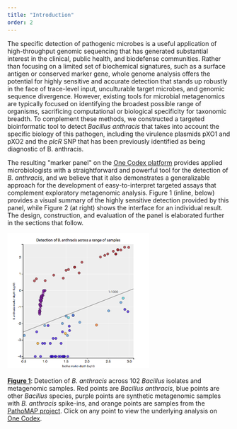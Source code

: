 ```yaml
---
title: "Introduction"
order: 2
---
```


The specific detection of pathogenic microbes is a useful application of high-throughput genomic sequencing that has generated substantial interest in the clinical, public health, and biodefense communities. Rather than focusing on a limited set of biochemical signatures, such as a surface antigen or conserved marker gene, whole genome analysis offers the potential for highly sensitive and accurate detection that stands up robustly in the face of trace-level input, unculturable target microbes, and genomic sequence divergence. However, existing tools for microbial metagenomics are typically focused on identifying the broadest possible range of organisms, sacrificing computational or biological specificity for taxonomic breadth. To complement these methods, we constructed a targeted bioinformatic tool to detect *Bacillus anthracis* that takes into account the specific biology of this pathogen, including the virulence plasmids pXO1 and pXO2 and the *plcR* SNP that has been previously identified as being diagnostic of B. anthracis. 

The resulting "marker panel" on the [One Codex platform](https://www.onecodex.com) provides applied microbiologists with a straightforward and powerful tool for the detection of *B. anthracis*, and we believe that it also demonstrates a generalizable approach for the development of easy-to-interpret targeted assays that complement exploratory metagenomic analysis. Figure 1 (inline, below) provides a visual summary of the highly sensitive detection provided by this panel, while Figure 2 (at right) shows the interface for an individual result. The design, construction, and evaluation of the panel is elaborated further in the sections that follow.

<script type="text/javascript" src="//mpld3.github.io/js/d3.v3.min.js"></script>
<script type="text/javascript" src="//mpld3.github.io/js/mpld3.v0.2.js"></script>

<style>
.mpld3-figure path {cursor: pointer;}
</style>

<div class="text-center">
    <div class="hidden-xs" id="fig_el962274525314384858089708"></div>
    <div class="visible-xs"><img src="data/figures/figure1_for_mobile.png" width="320px"><br><br></div>
    <div><a href="#figure-1"><b>Figure 1</b></a>: Detection of <em>B. anthracis</em> across 102 <em>Bacillus</em> isolates and metagenomic samples. Red points are <em>Bacillus anthracis</em>, blue points are other <em>Bacillus</em> species, purple points are synthetic metagenomic samples with <em>B. anthracis</em> spike-ins, and orange points are samples from the <a href="//www.pathomap.org">PathoMAP project</a>. <span class="hidden-xs">Click on any point to view the underlying analysis on <a href="https://www.onecodex.com">One Codex</a>.</span></div>
</div>

<script type="text/javascript">

  !function(mpld3){
       
    mpld3.register_plugin("htmltooltip", HtmlTooltipPlugin);
    HtmlTooltipPlugin.prototype = Object.create(mpld3.Plugin.prototype);
    HtmlTooltipPlugin.prototype.constructor = HtmlTooltipPlugin;
    HtmlTooltipPlugin.prototype.requiredProps = ["id"];
    HtmlTooltipPlugin.prototype.defaultProps = {labels:null,
                                                hoffset:0,
                                                voffset:10,
                                                ext_links:null};
    function HtmlTooltipPlugin(fig, props){
        mpld3.Plugin.call(this, fig, props);
    };
    HtmlTooltipPlugin.prototype.draw = function(){
       var obj = mpld3.get_element(this.props.id);
       var labels = this.props.labels;
       var ext_links = this.props.ext_links;
       var tooltip = d3.select("body").append("div")
                    .attr("class", "mpld3-tooltip")
                    .style("position", "absolute")
                    .style("z-index", "10")
                    .style("visibility", "hidden");
       obj.elements()
           .on("mousedown", function(d, i){
                               window.open(ext_links[i], "_blank");})
           .on("mouseover", function(d, i){
                              tooltip.html(labels[i])
                                     .style("visibility", "visible");})
           .on("mousemove", function(d, i){
                  tooltip
                    .style("top", d3.event.pageY + this.props.voffset + "px")
                    .style("left",d3.event.pageX + this.props.hoffset + "px");
                 }.bind(this))
           .on("mouseout",  function(d, i){
                           tooltip.style("visibility", "hidden");});
    };
    
       mpld3.draw_figure("fig_el962274525314384858089708", {"axes": [{"xlim": [0.47999999999999998, 3.1000000000000001], "yscale": "linear", "axesbg": "#EEEEEE", "texts": [{"v_baseline": "auto", "h_anchor": "start", "color": "#808080", "text": "1:1000", "coordinates": "data", "zorder": 3, "alpha": 1, "fontsize": 16.0, "position": [2.5, -0.14999999999999999], "rotation": -0.0, "id": "el962274539702224"}, {"v_baseline": "hanging", "h_anchor": "middle", "color": "#000000", "text": "Bacillus marker depth (log10)", "coordinates": "axes", "zorder": 3, "alpha": 1, "fontsize": 12.0, "position": [0.5, -0.065], "rotation": -0.0, "id": "el962274382700112"}, {"v_baseline": "auto", "h_anchor": "middle", "color": "#000000", "text": "B. anthracis marker depth (log10)", "coordinates": "axes", "zorder": 3, "alpha": 1, "fontsize": 12.0, "position": [-0.075, 0.5], "rotation": -90.0, "id": "el962274454877264"}, {"v_baseline": "auto", "h_anchor": "middle", "color": "#000000", "text": "Detection of B. anthracis in mixed samples", "coordinates": "axes", "zorder": 3, "alpha": 1, "fontsize": 18.0, "position": [0.5, 1.025], "rotation": -0.0, "id": "el962274454815120"}], "zoomable": true, "images": [], "xdomain": [0.47999999999999998, 3.1000000000000001], "ylim": [-4.0999999999999996, 2.7999999999999998], "paths": [], "sharey": [], "sharex": [], "axesbgalpha": null, "axes": [{"scale": "linear", "tickformat": null, "grid": {"color": "#FFFFFF", "alpha": 1.0, "dasharray": "10,0", "gridOn": true}, "fontsize": 12.0, "position": "bottom", "nticks": 8, "tickvalues": null}, {"scale": "linear", "tickformat": null, "grid": {"color": "#FFFFFF", "alpha": 1.0, "dasharray": "10,0", "gridOn": true}, "fontsize": 12.0, "position": "left", "nticks": 9, "tickvalues": null}], "lines": [{"color": "#808080", "yindex": 1, "coordinates": "data", "dasharray": "10,0", "zorder": 1, "alpha": 1, "xindex": 0, "linewidth": 2.0, "data": "data01", "id": "el962274525314576"}], "markers": [], "id": "el962274525316752", "ydomain": [-4.0999999999999996, 2.7999999999999998], "collections": [{"paths": [[[[0.0, -0.5], [0.13260155, -0.5], [0.25978993539242673, -0.44731684579412084], [0.3535533905932738, -0.3535533905932738], [0.44731684579412084, -0.25978993539242673], [0.5, -0.13260155], [0.5, 0.0], [0.5, 0.13260155], [0.44731684579412084, 0.25978993539242673], [0.3535533905932738, 0.3535533905932738], [0.25978993539242673, 0.44731684579412084], [0.13260155, 0.5], [0.0, 0.5], [-0.13260155, 0.5], [-0.25978993539242673, 0.44731684579412084], [-0.3535533905932738, 0.3535533905932738], [-0.44731684579412084, 0.25978993539242673], [-0.5, 0.13260155], [-0.5, 0.0], [-0.5, -0.13260155], [-0.44731684579412084, -0.25978993539242673], [-0.3535533905932738, -0.3535533905932738], [-0.25978993539242673, -0.44731684579412084], [-0.13260155, -0.5], [0.0, -0.5]], ["M", "C", "C", "C", "C", "C", "C", "C", "C", "Z"]]], "edgecolors": ["#000000"], "edgewidths": [1.0], "offsets": "data02", "yindex": 1, "id": "el962274539699280", "pathtransforms": [[11.11111111111111, 0.0, 0.0, 11.11111111111111, 0.0, 0.0]], "pathcoordinates": "display", "offsetcoordinates": "data", "zorder": 2, "xindex": 0, "alphas": [0.7], "facecolors": ["#9A1922", "#9A1922", "#9A1922", "#9A1922", "#9A1922", "#9A1922", "#9A1922", "#9A1922", "#9A1922", "#9A1922", "#9A1922", "#9A1922", "#9A1922", "#9A1922", "#9A1922", "#9A1922", "#9A1922", "#9A1922", "#9A1922", "#9A1922", "#9A1922", "#9A1922", "#7C1B96", "#7C1B96", "#7C1B96", "#7C1B96", "#7C1B96", "#7C1B96", "#7C1B96", "#7C1B96", "#7C1B96", "#7C1B96", "#7C1B96", "#7C1B96", "#7C1B96", "#7C1B96", "#7C1B96", "#7C1B96", "#7C1B96", "#7C1B96", "#7C1B96", "#7C1B96", "#7C1B96", "#7C1B96", "#7C1B96", "#7C1B96", "#7C1B96", "#7C1B96", "#7C1B96", "#7C1B96", "#7C1B96", "#7C1B96", "#7C1B96", "#7C1B96", "#7C1B96", "#7C1B96", "#7C1B96", "#7C1B96", "#EE9F22", "#EE9F22", "#330ECD", "#330ECD", "#330ECD", "#330ECD", "#330ECD", "#330ECD", "#330ECD", "#330ECD", "#330ECD", "#330ECD", "#330ECD", "#330ECD", "#330ECD", "#330ECD", "#330ECD", "#330ECD", "#330ECD", "#330ECD", "#330ECD", "#330ECD", "#330ECD", "#330ECD", "#330ECD", "#330ECD", "#330ECD", "#330ECD", "#00B1CD", "#4C8ECD", "#4C8ECD", "#4C8ECD", "#4C8ECD", "#4C8ECD", "#4C8ECD", "#4C8ECD", "#4C8ECD", "#4C8ECD", "#330ECD", "#330ECD", "#330ECD", "#40C5CD", "#40C5CD", "#330ECD"]}], "xscale": "linear", "bbox": [0.125, 0.099999999999999978, 0.77500000000000002, 0.80000000000000004]}], "height": 640.0, "width": 640.0, "plugins": [{"type": "reset"}, {"enabled": false, "button": true, "type": "zoom"}, {"enabled": false, "button": true, "type": "boxzoom"}, {"voffset": 15, "labels": ["<div class=\"nbtooltip\">Bacillus anthracis<br><em>B. anthracis</em> depth: 18.65<br><em>Bacillus</em> depth: 36.12</div>", "<div class=\"nbtooltip\">Bacillus anthracis<br><em>B. anthracis</em> depth: 239.29<br><em>Bacillus</em> depth: 416.75</div>", "<div class=\"nbtooltip\">Bacillus anthracis<br><em>B. anthracis</em> depth: 16.72<br><em>Bacillus</em> depth: 31.62</div>", "<div class=\"nbtooltip\">Bacillus anthracis<br><em>B. anthracis</em> depth: 420.07<br><em>Bacillus</em> depth: 773.25</div>", "<div class=\"nbtooltip\">Bacillus anthracis<br><em>B. anthracis</em> depth: 163.17<br><em>Bacillus</em> depth: 477.00</div>", "<div class=\"nbtooltip\">Bacillus anthracis<br><em>B. anthracis</em> depth: 25.77<br><em>Bacillus</em> depth: 50.50</div>", "<div class=\"nbtooltip\">Bacillus anthracis<br><em>B. anthracis</em> depth: 5.60<br><em>Bacillus</em> depth: 27.12</div>", "<div class=\"nbtooltip\">Bacillus anthracis<br><em>B. anthracis</em> depth: 25.77<br><em>Bacillus</em> depth: 50.50</div>", "<div class=\"nbtooltip\">Bacillus anthracis<br><em>B. anthracis</em> depth: 166.12<br><em>Bacillus</em> depth: 306.50</div>", "<div class=\"nbtooltip\">Bacillus anthracis<br><em>B. anthracis</em> depth: 3.96<br><em>Bacillus</em> depth: 10.12</div>", "<div class=\"nbtooltip\">Bacillus anthracis<br><em>B. anthracis</em> depth: 163.17<br><em>Bacillus</em> depth: 477.00</div>", "<div class=\"nbtooltip\">Bacillus anthracis<br><em>B. anthracis</em> depth: 8.52<br><em>Bacillus</em> depth: 16.12</div>", "<div class=\"nbtooltip\">Bacillus anthracis<br><em>B. anthracis</em> depth: 284.71<br><em>Bacillus</em> depth: 533.25</div>", "<div class=\"nbtooltip\">Bacillus anthracis<br><em>B. anthracis</em> depth: 11.63<br><em>Bacillus</em> depth: 64.50</div>", "<div class=\"nbtooltip\">Bacillus anthracis<br><em>B. anthracis</em> depth: 411.56<br><em>Bacillus</em> depth: 966.25</div>", "<div class=\"nbtooltip\">Bacillus anthracis<br><em>B. anthracis</em> depth: 3.85<br><em>Bacillus</em> depth: 5.62</div>", "<div class=\"nbtooltip\">Bacillus anthracis<br><em>B. anthracis</em> depth: 299.82<br><em>Bacillus</em> depth: 531.62</div>", "<div class=\"nbtooltip\">Bacillus anthracis<br><em>B. anthracis</em> depth: 281.08<br><em>Bacillus</em> depth: 628.75</div>", "<div class=\"nbtooltip\">Bacillus anthracis<br><em>B. anthracis</em> depth: 108.26<br><em>Bacillus</em> depth: 206.75</div>", "<div class=\"nbtooltip\">Bacillus anthracis<br><em>B. anthracis</em> depth: 5.10<br><em>Bacillus</em> depth: 6.25</div>", "<div class=\"nbtooltip\">Bacillus anthracis<br><em>B. anthracis</em> depth: 51.57<br><em>Bacillus</em> depth: 75.25</div>", "<div class=\"nbtooltip\">Bacillus anthracis<br><em>B. anthracis</em> depth: 133.95<br><em>Bacillus</em> depth: 261.38</div>", "<div class=\"nbtooltip\">Metagenomic<br><em>B. anthracis</em> depth: 0.95<br><em>Bacillus</em> depth: 9.88</div>", "<div class=\"nbtooltip\">Metagenomic<br><em>B. anthracis</em> depth: 0.13<br><em>Bacillus</em> depth: 7.75</div>", "<div class=\"nbtooltip\">Metagenomic<br><em>B. anthracis</em> depth: 0.25<br><em>Bacillus</em> depth: 8.12</div>", "<div class=\"nbtooltip\">Metagenomic<br><em>B. anthracis</em> depth: 0.38<br><em>Bacillus</em> depth: 8.25</div>", "<div class=\"nbtooltip\">Metagenomic<br><em>B. anthracis</em> depth: 0.51<br><em>Bacillus</em> depth: 9.00</div>", "<div class=\"nbtooltip\">Metagenomic<br><em>B. anthracis</em> depth: 0.05<br><em>Bacillus</em> depth: 7.50</div>", "<div class=\"nbtooltip\">Metagenomic<br><em>B. anthracis</em> depth: 1.01<br><em>Bacillus</em> depth: 10.00</div>", "<div class=\"nbtooltip\">Metagenomic<br><em>B. anthracis</em> depth: 0.15<br><em>Bacillus</em> depth: 7.50</div>", "<div class=\"nbtooltip\">Metagenomic<br><em>B. anthracis</em> depth: 0.27<br><em>Bacillus</em> depth: 7.62</div>", "<div class=\"nbtooltip\">Metagenomic<br><em>B. anthracis</em> depth: 0.38<br><em>Bacillus</em> depth: 8.00</div>", "<div class=\"nbtooltip\">Metagenomic<br><em>B. anthracis</em> depth: 0.49<br><em>Bacillus</em> depth: 8.62</div>", "<div class=\"nbtooltip\">Metagenomic<br><em>B. anthracis</em> depth: 0.06<br><em>Bacillus</em> depth: 7.50</div>", "<div class=\"nbtooltip\">Metagenomic<br><em>B. anthracis</em> depth: 0.89<br><em>Bacillus</em> depth: 9.38</div>", "<div class=\"nbtooltip\">Metagenomic<br><em>B. anthracis</em> depth: 0.11<br><em>Bacillus</em> depth: 7.88</div>", "<div class=\"nbtooltip\">Metagenomic<br><em>B. anthracis</em> depth: 0.22<br><em>Bacillus</em> depth: 8.12</div>", "<div class=\"nbtooltip\">Metagenomic<br><em>B. anthracis</em> depth: 0.34<br><em>Bacillus</em> depth: 8.50</div>", "<div class=\"nbtooltip\">Metagenomic<br><em>B. anthracis</em> depth: 0.45<br><em>Bacillus</em> depth: 8.50</div>", "<div class=\"nbtooltip\">Metagenomic<br><em>B. anthracis</em> depth: 0.05<br><em>Bacillus</em> depth: 7.62</div>", "<div class=\"nbtooltip\">Metagenomic<br><em>B. anthracis</em> depth: 0.97<br><em>Bacillus</em> depth: 9.25</div>", "<div class=\"nbtooltip\">Metagenomic<br><em>B. anthracis</em> depth: 0.11<br><em>Bacillus</em> depth: 8.00</div>", "<div class=\"nbtooltip\">Metagenomic<br><em>B. anthracis</em> depth: 0.25<br><em>Bacillus</em> depth: 8.25</div>", "<div class=\"nbtooltip\">Metagenomic<br><em>B. anthracis</em> depth: 0.37<br><em>Bacillus</em> depth: 8.50</div>", "<div class=\"nbtooltip\">Metagenomic<br><em>B. anthracis</em> depth: 0.48<br><em>Bacillus</em> depth: 8.50</div>", "<div class=\"nbtooltip\">Metagenomic<br><em>B. anthracis</em> depth: 0.04<br><em>Bacillus</em> depth: 7.38</div>", "<div class=\"nbtooltip\">Metagenomic<br><em>B. anthracis</em> depth: 0.94<br><em>Bacillus</em> depth: 9.25</div>", "<div class=\"nbtooltip\">Metagenomic<br><em>B. anthracis</em> depth: 0.12<br><em>Bacillus</em> depth: 7.62</div>", "<div class=\"nbtooltip\">Metagenomic<br><em>B. anthracis</em> depth: 0.23<br><em>Bacillus</em> depth: 7.75</div>", "<div class=\"nbtooltip\">Metagenomic<br><em>B. anthracis</em> depth: 0.37<br><em>Bacillus</em> depth: 8.00</div>", "<div class=\"nbtooltip\">Metagenomic<br><em>B. anthracis</em> depth: 0.47<br><em>Bacillus</em> depth: 8.25</div>", "<div class=\"nbtooltip\">Metagenomic<br><em>B. anthracis</em> depth: 0.06<br><em>Bacillus</em> depth: 7.38</div>", "<div class=\"nbtooltip\">Metagenomic<br><em>B. anthracis</em> depth: 0.69<br><em>Bacillus</em> depth: 9.00</div>", "<div class=\"nbtooltip\">Metagenomic<br><em>B. anthracis</em> depth: 0.08<br><em>Bacillus</em> depth: 7.62</div>", "<div class=\"nbtooltip\">Metagenomic<br><em>B. anthracis</em> depth: 0.16<br><em>Bacillus</em> depth: 7.88</div>", "<div class=\"nbtooltip\">Metagenomic<br><em>B. anthracis</em> depth: 0.24<br><em>Bacillus</em> depth: 8.00</div>", "<div class=\"nbtooltip\">Metagenomic<br><em>B. anthracis</em> depth: 0.34<br><em>Bacillus</em> depth: 8.12</div>", "<div class=\"nbtooltip\">Metagenomic<br><em>B. anthracis</em> depth: 0.04<br><em>Bacillus</em> depth: 7.50</div>", "<div class=\"nbtooltip\">PathoMAP - J Train<br><em>B. anthracis</em> depth: 0.00<br><em>Bacillus</em> depth: 30.50</div>", "<div class=\"nbtooltip\">PathoMAP - Pelham Pkwy<br><em>B. anthracis</em> depth: 0.00<br><em>Bacillus</em> depth: 6.75</div>", "<div class=\"nbtooltip\">Bacillus thuringiensis<br><em>B. anthracis</em> depth: 0.00<br><em>Bacillus</em> depth: 15.62</div>", "<div class=\"nbtooltip\">Bacillus thuringiensis<br><em>B. anthracis</em> depth: 0.00<br><em>Bacillus</em> depth: 28.25</div>", "<div class=\"nbtooltip\">Bacillus thuringiensis<br><em>B. anthracis</em> depth: 0.00<br><em>Bacillus</em> depth: 26.50</div>", "<div class=\"nbtooltip\">Bacillus thuringiensis<br><em>B. anthracis</em> depth: 0.00<br><em>Bacillus</em> depth: 9.88</div>", "<div class=\"nbtooltip\">Bacillus thuringiensis<br><em>B. anthracis</em> depth: 0.00<br><em>Bacillus</em> depth: 34.62</div>", "<div class=\"nbtooltip\">Bacillus thuringiensis<br><em>B. anthracis</em> depth: 0.00<br><em>Bacillus</em> depth: 6.38</div>", "<div class=\"nbtooltip\">Bacillus thuringiensis<br><em>B. anthracis</em> depth: 0.00<br><em>Bacillus</em> depth: 26.00</div>", "<div class=\"nbtooltip\">Bacillus thuringiensis<br><em>B. anthracis</em> depth: 0.00<br><em>Bacillus</em> depth: 29.00</div>", "<div class=\"nbtooltip\">Bacillus thuringiensis<br><em>B. anthracis</em> depth: 0.00<br><em>Bacillus</em> depth: 13.38</div>", "<div class=\"nbtooltip\">Bacillus thuringiensis<br><em>B. anthracis</em> depth: 0.01<br><em>Bacillus</em> depth: 11.88</div>", "<div class=\"nbtooltip\">Bacillus thuringiensis<br><em>B. anthracis</em> depth: 0.03<br><em>Bacillus</em> depth: 46.50</div>", "<div class=\"nbtooltip\">Bacillus thuringiensis<br><em>B. anthracis</em> depth: 0.00<br><em>Bacillus</em> depth: 5.88</div>", "<div class=\"nbtooltip\">Bacillus thuringiensis<br><em>B. anthracis</em> depth: 0.00<br><em>Bacillus</em> depth: 14.25</div>", "<div class=\"nbtooltip\">Bacillus thuringiensis<br><em>B. anthracis</em> depth: 0.00<br><em>Bacillus</em> depth: 7.88</div>", "<div class=\"nbtooltip\">Bacillus thuringiensis<br><em>B. anthracis</em> depth: 0.00<br><em>Bacillus</em> depth: 14.62</div>", "<div class=\"nbtooltip\">Bacillus thuringiensis<br><em>B. anthracis</em> depth: 0.00<br><em>Bacillus</em> depth: 13.88</div>", "<div class=\"nbtooltip\">Bacillus thuringiensis<br><em>B. anthracis</em> depth: 0.00<br><em>Bacillus</em> depth: 21.38</div>", "<div class=\"nbtooltip\">Bacillus thuringiensis<br><em>B. anthracis</em> depth: 0.00<br><em>Bacillus</em> depth: 24.12</div>", "<div class=\"nbtooltip\">Bacillus thuringiensis<br><em>B. anthracis</em> depth: 0.00<br><em>Bacillus</em> depth: 28.12</div>", "<div class=\"nbtooltip\">Bacillus thuringiensis<br><em>B. anthracis</em> depth: 0.00<br><em>Bacillus</em> depth: 8.75</div>", "<div class=\"nbtooltip\">Bacillus thuringiensis<br><em>B. anthracis</em> depth: 0.00<br><em>Bacillus</em> depth: 18.12</div>", "<div class=\"nbtooltip\">Bacillus thuringiensis<br><em>B. anthracis</em> depth: 0.00<br><em>Bacillus</em> depth: 27.00</div>", "<div class=\"nbtooltip\">Bacillus thuringiensis<br><em>B. anthracis</em> depth: 0.00<br><em>Bacillus</em> depth: 15.25</div>", "<div class=\"nbtooltip\">Bacillus thuringiensis<br><em>B. anthracis</em> depth: 0.00<br><em>Bacillus</em> depth: 23.38</div>", "<div class=\"nbtooltip\">Bacillus thuringiensis<br><em>B. anthracis</em> depth: 0.00<br><em>Bacillus</em> depth: 18.00</div>", "<div class=\"nbtooltip\">Bacillus thuringiensis<br><em>B. anthracis</em> depth: 0.00<br><em>Bacillus</em> depth: 17.50</div>", "<div class=\"nbtooltip\">Bacillus subtilis<br><em>B. anthracis</em> depth: 0.00<br><em>Bacillus</em> depth: 0.00</div>", "<div class=\"nbtooltip\">Bacillus cereus<br><em>B. anthracis</em> depth: 0.01<br><em>Bacillus</em> depth: 66.75</div>", "<div class=\"nbtooltip\">Bacillus cereus<br><em>B. anthracis</em> depth: 0.01<br><em>Bacillus</em> depth: 25.88</div>", "<div class=\"nbtooltip\">Bacillus cereus<br><em>B. anthracis</em> depth: 0.06<br><em>Bacillus</em> depth: 324.00</div>", "<div class=\"nbtooltip\">Bacillus cereus<br><em>B. anthracis</em> depth: 0.03<br><em>Bacillus</em> depth: 46.50</div>", "<div class=\"nbtooltip\">Bacillus cereus<br><em>B. anthracis</em> depth: 0.03<br><em>Bacillus</em> depth: 31.75</div>", "<div class=\"nbtooltip\">Bacillus cereus<br><em>B. anthracis</em> depth: 0.00<br><em>Bacillus</em> depth: 34.12</div>", "<div class=\"nbtooltip\">Bacillus cereus<br><em>B. anthracis</em> depth: 0.00<br><em>Bacillus</em> depth: 3.25</div>", "<div class=\"nbtooltip\">Bacillus cereus<br><em>B. anthracis</em> depth: 0.01<br><em>Bacillus</em> depth: 9.88</div>", "<div class=\"nbtooltip\">Bacillus cereus<br><em>B. anthracis</em> depth: 0.19<br><em>Bacillus</em> depth: 630.12</div>", "<div class=\"nbtooltip\">Bacillus thuringiensis<br><em>B. anthracis</em> depth: 0.00<br><em>Bacillus</em> depth: 38.25</div>", "<div class=\"nbtooltip\">Bacillus thuringiensis<br><em>B. anthracis</em> depth: 0.01<br><em>Bacillus</em> depth: 37.62</div>", "<div class=\"nbtooltip\">Bacillus thuringiensis<br><em>B. anthracis</em> depth: 0.05<br><em>Bacillus</em> depth: 925.12</div>", "<div class=\"nbtooltip\">Bacillus mycoides<br><em>B. anthracis</em> depth: 0.02<br><em>Bacillus</em> depth: 36.12</div>", "<div class=\"nbtooltip\">Bacillus mycoides<br><em>B. anthracis</em> depth: 0.34<br><em>Bacillus</em> depth: 713.12</div>", "<div class=\"nbtooltip\">Bacillus thuringiensis<br><em>B. anthracis</em> depth: 0.07<br><em>Bacillus</em> depth: 781.88</div>"], "ext_links": ["https://app.onecodex.com/markerpanel/public/95b772397d254594", "https://app.onecodex.com/markerpanel/public/21ab1777d36d4923", "https://app.onecodex.com/markerpanel/public/4db8c5da29bf415a", "https://app.onecodex.com/markerpanel/public/5f90beca24754104", "https://app.onecodex.com/markerpanel/public/616c85b64957497f", "https://app.onecodex.com/markerpanel/public/0bc30f91783a4251", "https://app.onecodex.com/markerpanel/public/b32b61b9bba34148", "https://app.onecodex.com/markerpanel/public/6d7e9f1e313943cf", "https://app.onecodex.com/markerpanel/public/2e3c592c96604f35", "https://app.onecodex.com/markerpanel/public/b201ff8b02b6441a", "https://app.onecodex.com/markerpanel/public/fe28720c16ea4e02", "https://app.onecodex.com/markerpanel/public/6cdf19486eda46c3", "https://app.onecodex.com/markerpanel/public/e23d92debfa24a29", "https://app.onecodex.com/markerpanel/public/cf61b1614a554cba", "https://app.onecodex.com/markerpanel/public/a09ea851c55f43b1", "https://app.onecodex.com/markerpanel/public/5b461237d44c42af", "https://app.onecodex.com/markerpanel/public/34985f33c5724db5", "https://app.onecodex.com/markerpanel/public/408ab894c0e34574", "https://app.onecodex.com/markerpanel/public/e09f43e2d5354178", "https://app.onecodex.com/markerpanel/public/f1c6a780d9324e56", "https://app.onecodex.com/markerpanel/public/4f87f456564443e9", "https://app.onecodex.com/markerpanel/public/3c59e29cdfc048da", "https://app.onecodex.com/markerpanel/public/d1e9311de65b493e", "https://app.onecodex.com/markerpanel/public/29785ff86843473f", "https://app.onecodex.com/markerpanel/public/76edb54e6cf44bf9", "https://app.onecodex.com/markerpanel/public/9ce721f0d366431c", "https://app.onecodex.com/markerpanel/public/b29bfe8016924ead", "https://app.onecodex.com/markerpanel/public/0b481e21212e4fa8", "https://app.onecodex.com/markerpanel/public/60ec09d2208f4d3c", "https://app.onecodex.com/markerpanel/public/74eda9612a984152", "https://app.onecodex.com/markerpanel/public/bc36bbca388b4658", "https://app.onecodex.com/markerpanel/public/94eac4d020014c8b", "https://app.onecodex.com/markerpanel/public/74d6e50f48ae4653", "https://app.onecodex.com/markerpanel/public/1257716fa04e4328", "https://app.onecodex.com/markerpanel/public/3f9f5fe7d9734df3", "https://app.onecodex.com/markerpanel/public/930d0ee1a61a44d5", "https://app.onecodex.com/markerpanel/public/a784865c01144cb4", "https://app.onecodex.com/markerpanel/public/2953293c05da4662", "https://app.onecodex.com/markerpanel/public/6fb3f014a5c543e9", "https://app.onecodex.com/markerpanel/public/0a2f5c649d5e43ca", "https://app.onecodex.com/markerpanel/public/23781b46233e45a8", "https://app.onecodex.com/markerpanel/public/7464000d88034d4f", "https://app.onecodex.com/markerpanel/public/a1e66f422bcc48f6", "https://app.onecodex.com/markerpanel/public/68a7eb56b10f4b56", "https://app.onecodex.com/markerpanel/public/d05fcef6cc7b4f35", "https://app.onecodex.com/markerpanel/public/3f83394a40a94e18", "https://app.onecodex.com/markerpanel/public/3d7b0556399b4df7", "https://app.onecodex.com/markerpanel/public/cd7a6236427246f8", "https://app.onecodex.com/markerpanel/public/7d260b6859954a53", "https://app.onecodex.com/markerpanel/public/1311fb85231d47ea", "https://app.onecodex.com/markerpanel/public/1892f38b0fbe4b74", "https://app.onecodex.com/markerpanel/public/251c767ca54f4748", "https://app.onecodex.com/markerpanel/public/0d134b2b35e9405c", "https://app.onecodex.com/markerpanel/public/2c2908d09bde4e2b", "https://app.onecodex.com/markerpanel/public/e9fa974592ce4190", "https://app.onecodex.com/markerpanel/public/3ac795acb38c46df", "https://app.onecodex.com/markerpanel/public/2ac453e16df74a83", "https://app.onecodex.com/markerpanel/public/b8dc5399ba0a47ae", "https://app.onecodex.com/markerpanel/public/9b78464d639843c1", "https://app.onecodex.com/markerpanel/public/6b4d2231f74e4440", "https://app.onecodex.com/markerpanel/public/5c62671351ee4e3c", "https://app.onecodex.com/markerpanel/public/2ef8bdaf093940f8", "https://app.onecodex.com/markerpanel/public/5d997e558df74ca1", "https://app.onecodex.com/markerpanel/public/3a8b7a5857444467", "https://app.onecodex.com/markerpanel/public/f3b0bfdcfbc44774", "https://app.onecodex.com/markerpanel/public/f8ff5f918ec343ee", "https://app.onecodex.com/markerpanel/public/1a79d66174144b98", "https://app.onecodex.com/markerpanel/public/5344bb14da294d3e", "https://app.onecodex.com/markerpanel/public/1d638bde15074985", "https://app.onecodex.com/markerpanel/public/7218996544e74dfc", "https://app.onecodex.com/markerpanel/public/a9a206905f254476", "https://app.onecodex.com/markerpanel/public/a07cce700ab24670", "https://app.onecodex.com/markerpanel/public/122ee6ea64714378", "https://app.onecodex.com/markerpanel/public/dcb821276fd34559", "https://app.onecodex.com/markerpanel/public/85654b94413a45af", "https://app.onecodex.com/markerpanel/public/3297e1fdfe544a38", "https://app.onecodex.com/markerpanel/public/bd066864b3d04209", "https://app.onecodex.com/markerpanel/public/8e1fd43f4c2b44c5", "https://app.onecodex.com/markerpanel/public/11f37a2445c04224", "https://app.onecodex.com/markerpanel/public/a87e82be025646e2", "https://app.onecodex.com/markerpanel/public/2ca8dd4174e140f2", "https://app.onecodex.com/markerpanel/public/3f35066ee26d489e", "https://app.onecodex.com/markerpanel/public/c9ba1ce8c3c840a8", "https://app.onecodex.com/markerpanel/public/8422b452875b4a0f", "https://app.onecodex.com/markerpanel/public/7549020c1d2b4f10", "https://app.onecodex.com/markerpanel/public/9e911908edc044a5", "https://app.onecodex.com/markerpanel/public/510e3106381f4b3d", "https://app.onecodex.com/markerpanel/public/85bdd4ba19564ba5", "https://app.onecodex.com/markerpanel/public/aabe23504ec64970", "https://app.onecodex.com/markerpanel/public/1d4e8937006242aa", "https://app.onecodex.com/markerpanel/public/69c50e61aad44e34", "https://app.onecodex.com/markerpanel/public/e5605d07a0d040c8", "https://app.onecodex.com/markerpanel/public/a36e07327b524843", "https://app.onecodex.com/markerpanel/public/ac1ff427ec194dc9", "https://app.onecodex.com/markerpanel/public/52060e71ec4a45bd", "https://app.onecodex.com/markerpanel/public/3e920aaf5d9b4d29", "https://app.onecodex.com/markerpanel/public/f2986e813dff41e9", "https://app.onecodex.com/markerpanel/public/3f77c7d515944720", "https://app.onecodex.com/markerpanel/public/b037f3996fdf48a3", "https://app.onecodex.com/markerpanel/public/b1b01fd1170a45f5", "https://app.onecodex.com/markerpanel/public/88abf864f9fe466a", "https://app.onecodex.com/markerpanel/public/4401cd70b75443f5"], "hoffset": 5, "type": "htmltooltip", "id": "el962274539699280"}], "data": {"data02": [[1.5578078557646042, 1.2706461901961341], [2.6198756085000428, 2.378931956356299], [1.5000305341838744, 1.2231618225280743], [2.888319928675217, 2.623320153023606], [2.678518379040114, 2.212645537219378], [1.7032913781186614, 1.411136993253657], [1.433369746856586, 0.7478496596480236], [1.7032913781186614, 1.411136993253657], [2.486430478854434, 2.2204225739862626], [1.0053950318867062, 0.5973670759977014], [2.678518379040114, 2.212645537219378], [1.2074997233073055, 0.9303252465614348], [2.7269308641214662, 2.454409801764277], [1.8095597146352678, 1.0654133279564637], [2.985089506926381, 2.614433947514527], [0.7501225267834001, 0.5858646672245715], [2.72560539572208, 2.476862314579172], [2.798477998063984, 2.4488295597956173], [2.315445518224584, 2.034467272924473], [0.7958800173440752, 0.7071720694771076], [1.876506504265881, 1.712397918457587], [2.4172640458257284, 2.126947263078869], [0.9945371042984978, -0.02420326518159674], [0.8893017025063102, -0.8958448693160779], [0.909823369650912, -0.6066845299779837], [0.9164539485499251, -0.4201452017300669], [0.9542425094393249, -0.2964541825295313], [0.8750612633917001, -1.3362433170100585], [1.0, 0.004843483084899517], [0.8750612633917001, -0.8381191157144618], [0.8822398480188235, -0.5720065811607691], [0.9030899869919435, -0.4158943245764196], [0.9357591037453117, -0.3056545343140025], [0.8750612633917001, -1.2187033024742946], [0.9719712763997564, -0.04892588540922314], [0.8962505624616381, -0.9526220057601364], [0.909823369650912, -0.6564717747142198], [0.9294189257142927, -0.4651123472464654], [0.9294189257142927, -0.3493505924987054], [0.8822398480188235, -1.260992364591016], [0.9661417327390326, -0.013186424172737106], [0.9030899869919435, -0.9430239470096426], [0.9164539485499251, -0.6099788149146333], [0.9294189257142927, -0.4368369354937684], [0.9294189257142927, -0.3229504987857258], [0.8677620246502006, -1.3542166880219195], [0.9661417327390326, -0.0253491615770019], [0.8822398480188235, -0.9110088105786145], [0.8893017025063102, -0.6408089724889376], [0.9030899869919435, -0.4375774207226965], [0.9164539485499251, -0.3275280851114035], [0.8677620246502006, -1.2560850300962807], [0.9542425094393249, -0.1628995243008381], [0.8822398480188235, -1.101671315784922], [0.8962505624616381, -0.7938553307787465], [0.9030899869919435, -0.6211438123726306], [0.909823369650912, -0.47308127691771723], [0.8750612633917001, -1.434623025098651], [1.4842998393467859, -2.6034150454122718], [0.829303772831025, -3.2054750367405824], [1.193820026016113, -2.9044450410779956], [1.4510184521554574, -4.0], [1.423245873936808, -4.0], [0.9945371042984978, -3.2054750367405824], [1.5393897820725049, -4.0], [0.8044801891059927, -2.5065050324045637], [1.414973347970818, -2.5065050324045637], [1.462397997898956, -4.0], [1.126293790693266, -3.2054750367405824], [1.0746336182969043, -2.12629379069319], [1.667452952889954, -1.5152789567120404], [0.7690078709437739, -4.0], [1.153814864344529, -4.0], [0.8962505624616381, -4.0], [1.1650958747542182, -4.0], [1.1422329917947138, -4.0], [1.3299061234002103, -4.0], [1.3824673220158301, -3.2054750367405824], [1.449092531119419, -4.0], [0.9420080530223133, -3.2054750367405824], [1.2582780152430313, -2.9044450410779956], [1.4313637641589874, -4.0], [1.1832698436828046, -4.0], [1.3687516195445555, -4.0], [1.255272505103306, -4.0], [1.2430380486862944, -4.0], [-4.0, -3.2054750367405824], [1.824451270036613, -1.9267214357891476], [1.412880358464974, -2.0013550540851806], [2.510545010206612, -1.2323471831415365], [1.667452952889954, -1.489471693105837], [1.5017437296279945, -1.552262522965084], [1.5330726600488125, -2.7283537820223143], [0.5118833609788743, -2.7283537820223143], [0.9945371042984978, -2.12629379069319], [2.799426710446207, -0.7240324082385214], [1.5826314394896364, -2.4273237863571713], [1.5754765086018998, -2.164082351582484], [2.966200417217455, -1.281195750679265], [1.5578078557646042, -1.6491725359727532], [2.85316566176229, -0.4643234378895591], [2.893137327037495, -1.1485701854042811]], "data01": [[-5.0, -8.0], [6.0, 3.0]]}, "id": "el962274525314384"});
  }(mpld3);

</script>
